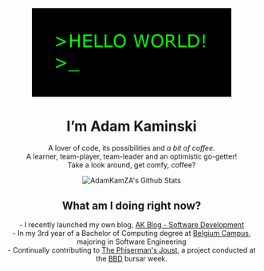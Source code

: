 <div align="center">
  <img src="hiGIF.gif" width="400px">
  <h1> I’m Adam Kaminski </h1>
  <p> A lover of code, its possibilities and <i>a bit of coffee</i>. <br>
    A learner, team-player, team-leader and an optimistic go-getter! <br>
    Take a look around, get comfy, coffee?
  </p>
</div>
<div align="center">
  <img src="https://github-readme-stats.vercel.app/api?username=AdamKamZA&include_all_commits=true&count_private=true&show_icons=true&line_height=20&title_color=7A7ADB&icon_color=2234AE&text_color=D3D3D3&bg_color=0,000000,130F40" alt="AdamKamZA's Github Stats">  
</div>

<div align="center">
  <h2> What am I doing right now? </h2>  
    - I recently launched my own blog, <a href="https://blog-adam-kaminski.web.app/" target="__blank">AK Blog - Software Development</a><br>
    - In my 3rd year of a Bachelor of Computing degree at <a href="https://www.belgiumcampus.ac.za/bachelor-of-computing/" target="__blank">Belgium Campus</a>, majoring in Software Engineering<br>
    - Continually contributing to <a href = "https://github.com/bcgrahn/The_Phisherman" target = "__blank">The Phiserman's Joust</a>, a project conducted at the <a href="https://bbdsoftware.com/?gclid=CjwKCAjwoMSWBhAdEiwAVJ2ndnKLI051kakj-VPA_IXftPixk6kd0I6_Mer2UzDZOBToECrfFQxPvxoCi18QAvD_BwE" target="__blank">BBD</a> bursar week.
</div>

<!---
AdamKamZA/AdamKamZA is a ✨ special ✨ repository because its `README.md` (this file) appears on your GitHub profile.
You can click the Preview link to take a look at your changes.
--->
